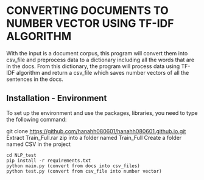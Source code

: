 # CONVERTING DOCUMENTS TO NUMBER VECTOR USING TF-IDF ALGORITHM
With the input is a document corpus, this program will convert them into csv_file and preprocess data to a dictionary including all the words that are in the docs. From this dictionary, the program will process data using TF-IDF algorithm and return a csv_file which saves number vectors of all the sentences in the docs. 

## Installation - Environment
To set up the environment and use the packages, libraries, you need to type the following command:

git clone https://github.com/hanahh080601/hanahh080601.github.io.git
Extract Train_Full.rar zip into a folder named Train_Full
Create a folder named CSV in the project
```
cd NLP_test
pip install -r requirements.txt
python main.py (convert from docs into csv_files)
python test.py (convert from csv_file into number vector)
```

